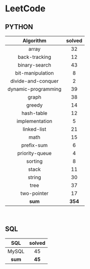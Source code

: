 # LeetCode
## PYTHON
|    Algorithm    | solved |
| :-------------: | :----: |
|array|32|
|back-tracking|12|
|binary-search|43|
|bit-manipulation|8|
|divide-and-conquer|2|
|dynamic-programming|39|
|graph|38|
|greedy|14|
|hash-table|12|
|implementation|5|
|linked-list|21|
|math|15|
|prefix-sum|6|
|priority-queue|4|
|sorting|8|
|stack|11|
|string|30|
|tree|37|
|two-pointer|17|
| **sum** | **354**|

<br>

 ## SQL
|    SQL    | solved |
| :-------------: | :----: |
|    MySQL    |45|
| **sum** | **45**|

